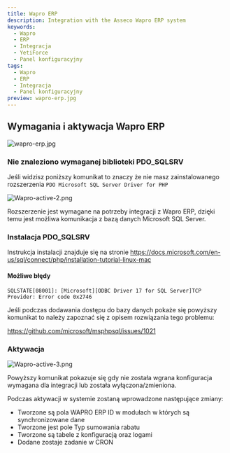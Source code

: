 ```yaml
---
title: Wapro ERP
description: Integration with the Asseco Wapro ERP system
keywords:
  - Wapro
  - ERP
  - Integracja
  - YetiForce
  - Panel konfiguracyjny
tags:
  - Wapro
  - ERP
  - Integracja
  - Panel konfiguracyjny
preview: wapro-erp.jpg
---
```


## Wymagania i aktywacja Wapro ERP

![wapro-erp.jpg](wapro-erp.jpg)

### Nie znaleziono wymaganej biblioteki PDO_SQLSRV

Jeśli widzisz poniższy komunikat to znaczy że nie masz zainstalowanego rozszerzenia `PDO Microsoft SQL Server Driver for PHP`

![Wapro-active-2.png](wapro-erp.jpg)

Rozszerzenie jest wymagane na potrzeby integracji z Wapro ERP, dzięki temu jest możliwa komunikacja z bazą danych Microsoft SQL Server.

### Instalacja PDO_SQLSRV

Instrukcja instalacji znajduje się na stronie https://docs.microsoft.com/en-us/sql/connect/php/installation-tutorial-linux-mac

#### Możliwe błędy

`SQLSTATE[08001]: [Microsoft][ODBC Driver 17 for SQL Server]TCP Provider: Error code 0x2746`

Jeśli podczas dodawania dostępu do bazy danych pokaże się powyższy komunikat to należy zapoznać się z opisem rozwiązania tego problemu:

https://github.com/microsoft/msphpsql/issues/1021

### Aktywacja

![Wapro-active-3.png](Wapro_active_3.png)

Powyższy komunikat pokazuje się gdy nie została wgrana konfiguracja wymagana dla integracji lub została wyłączona/zmieniona.

Podczas aktywacji w systemie zostaną wprowadzone następujące zmiany:

- Tworzone są pola WAPRO ERP ID w modułach w których są synchronizowane dane
- Tworzone jest pole Typ sumowania rabatu
- Tworzone są tabele z konfiguracją oraz logami
- Dodane zostaje zadanie w CRON

